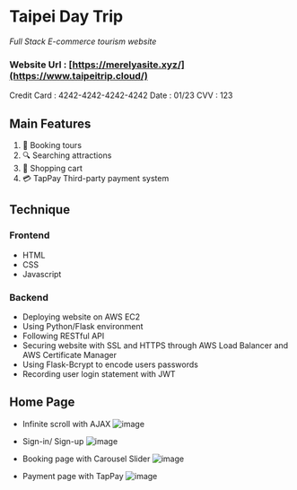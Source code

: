 # Taipei Day Trip
_Full Stack E-commerce tourism website_

### Website Url : [https://merelyasite.xyz/](https://www.taipeitrip.cloud/)
Credit Card : 4242-4242-4242-4242
Date : 01/23
CVV : 123

## Main Features
1. 📆 Booking tours
2. 🔍 Searching attractions
3. 🛒 Shopping cart
4. 💳 TapPay Third-party payment system

## Technique
### Frontend
+ HTML
+ CSS
+ Javascript

### Backend
+ Deploying website on AWS EC2
+ Using Python/Flask environment
+ Following RESTful API 
+ Securing website with SSL and HTTPS through AWS Load Balancer and AWS Certificate Manager
+ Using Flask-Bcrypt to encode users passwords
+ Recording user login statement with JWT

## Home Page
+ Infinite scroll with AJAX
![image](https://user-images.githubusercontent.com/92343813/174983678-9daa5f4b-30bf-40ac-a2ed-c3e51a2bc910.png)

+ Sign-in/ Sign-up
![image](https://user-images.githubusercontent.com/92343813/174987475-c605c630-3a1a-4578-b1c3-07b3cfb16521.png)

+ Booking page with Carousel Slider
![image](https://user-images.githubusercontent.com/92343813/174988014-2197135a-cb13-40ba-ad4b-528617e7d802.png)

+ Payment page with TapPay
![image](https://user-images.githubusercontent.com/92343813/174988738-fd515916-aaaa-40bc-8c43-9a12462a5752.png)


